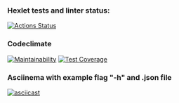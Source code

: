 ### Hexlet tests and linter status:
[![Actions Status](https://github.com/vviace/java-project-lvl2/workflows/hexlet-check/badge.svg)](https://github.com/vviace/java-project-lvl2/actions)
### Codeclimate
[![Maintainability](https://api.codeclimate.com/v1/badges/308e03573bcb9f122df7/maintainability)](https://codeclimate.com/github/vviace/java-project-lvl2/maintainability)
[![Test Coverage](https://api.codeclimate.com/v1/badges/308e03573bcb9f122df7/test_coverage)](https://codeclimate.com/github/vviace/java-project-lvl2/test_coverage)
### Asciinema with example flag "-h" and .json file
[![asciicast](https://asciinema.org/a/rB0U7uqcfFD2Nu9OLoY1sdGDQ.svg)](https://asciinema.org/a/rB0U7uqcfFD2Nu9OLoY1sdGDQ)